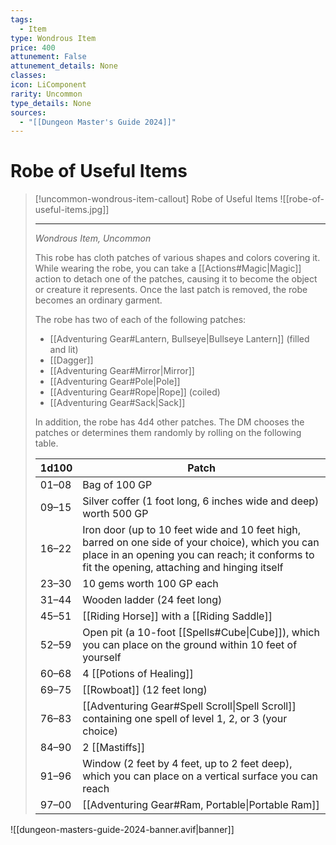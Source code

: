 ```yaml
---
tags:
  - Item
type: Wondrous Item
price: 400
attunement: False
attunement_details: None
classes:
icon: LiComponent
rarity: Uncommon
type_details: None
sources: 
  - "[[Dungeon Master's Guide 2024]]"
---
```

# Robe of Useful Items
>[!uncommon-wondrous-item-callout] Robe of Useful Items
>![[robe-of-useful-items.jpg]]
>
>---
>_Wondrous Item, Uncommon_
>
>This robe has cloth patches of various shapes and colors covering it. While wearing the robe, you can take a [[Actions#Magic\|Magic]] action to detach one of the patches, causing it to become the object or creature it represents. Once the last patch is removed, the robe becomes an ordinary garment.
>
>The robe has two of each of the following patches:
>
>- [[Adventuring Gear#Lantern, Bullseye\|Bullseye Lantern]] (filled and lit)
>- [[Dagger]]
>- [[Adventuring Gear#Mirror\|Mirror]]
>- [[Adventuring Gear#Pole\|Pole]]
>- [[Adventuring Gear#Rope\|Rope]] (coiled)
>- [[Adventuring Gear#Sack\|Sack]]
>
>In addition, the robe has 4d4 other patches. The DM chooses the patches or determines them randomly by rolling on the following table.
>
>|1d100|Patch|
>|---|---|
>|01–08|Bag of 100 GP|
>|09–15|Silver coffer (1 foot long, 6 inches wide and deep) worth 500 GP|
>|16–22|Iron door (up to 10 feet wide and 10 feet high, barred on one side of your choice), which you can place in an opening you can reach; it conforms to fit the opening, attaching and hinging itself|
>|23–30|10 gems worth 100 GP each|
>|31–44|Wooden ladder (24 feet long)|
>|45–51|[[Riding Horse]] with a [[Riding Saddle]]|
>|52–59|Open pit (a 10-foot [[Spells#Cube\|Cube]]), which you can place on the ground within 10 feet of yourself|
>|60–68|4 [[Potions of Healing]]|
>|69–75|[[Rowboat]] (12 feet long)|
>|76–83|[[Adventuring Gear#Spell Scroll\|Spell Scroll]] containing one spell of level 1, 2, or 3 (your choice)|
>|84–90|2 [[Mastiffs]]|
>|91–96|Window (2 feet by 4 feet, up to 2 feet deep), which you can place on a vertical surface you can reach|
>|97–00|[[Adventuring Gear#Ram, Portable\|Portable Ram]]|
>


![[dungeon-masters-guide-2024-banner.avif|banner]]